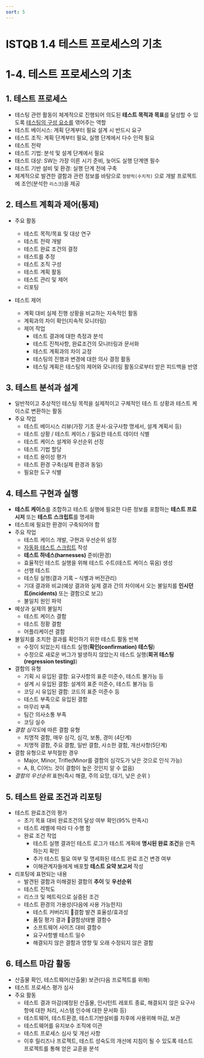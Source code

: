 ```yaml
---
sort: 5
---
```


# ISTQB 1.4 테스트 프로세스의 기초

# 1-4. 테스트 프로세스의 기초
## 1. 테스트 프로세스 
   - 테스팅 관련 활동이 체계적으로 진행되어 의도된 **테스트 목적과 목표**를 달성할 수 있도록 <u>테스팅의 구성 요소를</u> 엮어주는 역할
   - 테스트 베이시스: 계획 단계부터 필요 설계 시 반드시 요구
   - 테스트 조직: 계획 단계부터 필요, 실행 단계에서 다수 인력 필요
   - 테스트 전략
   - 테스트 기법: 분석 및 설계 단계에서 필요
   - 태스트 대상: SW는 가장 이른 시기 준비, 늦어도 실행 단계엔 필수
   - 테스트 기반 설비 및 환경: 실행 단계 전에 구축
   - 체계적으로 발견한 결함과 관련 정보를 바탕으로 `정량적(수치적)` 으로 개발 프로젝트에 조언(분석한 `리스크`)을 제공


## 2. 테스트 계획과 제어(통제) 
   - 주요 활동
     + 테스트 목적/목표 및 대상 연구
     + 테스트 전략 개발
     + 테스트 완료 조건의 결정
     + 테스트를 추정
     + 테스트 조직 구성
     + 테스트 계획 활동
     + 테스트 관리 및 제어
     + 리포팅  
    
   - 테스트 제어 
     + 계획 대비 실제 진행 상황을 비교하는 지속적인 활동
     + 계획과의 차이 확인(지속적 모니터링)
     + 제어 작업
       + 테스트 결과에 대한 측정과 분석
       + 테스트 진척사항, 완료조건의 모니터링과 문서화
       + 테스트 계획과의 차이 교정
       + 테스팅의 진행과 변경에 대한 의사 결정 활동
       + 테스팅 계획은 테스팅의 제어와 모니터링 활동으로부터 받은 피드백을 반영

## 3. 테스트 분석과 설계 
   - 일반적이고 추상적인 테스팅 목적을 실제적이고 구체적인 테스 트 상황과 테스트 케이스로 변환하는 활동
   - 주요 작업
     - 테스트 베이시스 리뷰(가장 기초 문서-요구사항 명세서, 설계 계획서 등)
     - 테스트 상황 / 테스트 케이스 / 필요한 테스트 데이터 식별
     - 테스트 케이스 설계와 우선순위 선정
     - 테스트 기법 할당
     - 테스트 용이성 평가
     - 테스트 환경 구축(실제 환경과 동일)
     - 필요한 도구 식별


## 4.  테스트 구현과 실행 
   - **테스트 케이스**를 조합하고 테스트 실행에 필요한 다른 정보를 포함하는 **테스트 프로시저** 또는 **테스트 스크립트**를 명세화
   - 테스트에 필요한 환경이 구축되어야 함
   - 주요 작업
     - 테스트 케이스 개발, 구현과 우선순위 설정
     - <u>자동화 테스트 스크립트</u> 작성
     - **테스트 하네스(harnesses)** 준비(환경)
     - 효율적인 테스트 실행을 위해 테스트 수트(테스트 케이스 묶음) 생성
     - 선행 테스트
     - 테스팅 실행(결과 기록 – 식별과 버전관리)
     - 기대 결과와 비교(예상 결과와 실제 결과 간의 차이에서 오는 불일치를 **인시던트(incidents)** 또는 결함으로 보고)
     - 불일치 원인 파악 
   - 예상과 실제의 불일치 
     - 테스트 케이스 결함
     - 테스트 정황 결함
     - 어플리케이션 결함 
   - 불일치를 조치한 결과를 확인하기 위한 테스트 활동 반복 
     - 수정이 되었는지 테스트 실행(**확인(confirmation) 테스팅**)
     - 수정으로 새로운 버그가 발생하지 않았는지 테스트 실행(**회귀 테스팅(regression testing)**)
   - 결함의 유형
     - 기획 시 유입된 결함: 요구사항의 표준 미준수, 테스트 불가능 등
     - 설계 시 유입된 결함: 설계의 표준 미준수, 테스트 불가능 등
     - 코딩 시 유입된 결함: 코드의 표준 미준수 등
     - 테스트 부족으로 유입된 결함
     - 마무리 부족
     - 팀간 의사소통 부족
     - 코딩 실수
   - *결함 심각도*에 따른 결함 유형
     - 치명적 결함, 매우 심각, 심각, 보통, 경미 (4단계)
     - 치명적 결함, 주요 결함, 일반 결함, 사소한 결함, 개선사항(5단계)
   - 결함 유형으로 부적절한 경우 
     - Major, Minor, Trifle(Minor를 결함의 심각도가 낮은 것으로 인식 가능)
     - A, B, C(어느 것이 결함이 높은 것인지 알 수 없음) 
   - *결함의 우선순위* 표현(즉시 해결, 주의 요망, 대기, 낮은 순위
)

## 5. 테스트 완료 조건과 리포팅 
   - 테스트 완료조건의 평가 
     - 초기 목표 대비 완료조건의 달성 여부 확인(95% 만족시)
     - 테스트 레벨에 따라 다 수행 함
     - 완료 조건 작업
       - 테스트 실행 결과인 테스트 로그가 테스트 계획에 **명시된 완료 조건**을 만족하는지 확인
       - 추가 테스트 필요 여부 및 명세화된 테스트 완료 조건 변경 여부
       - 이해관계자들에게 배포할 **테스트 요약 보고서** 작성
   - 리포팅에 표현되는 내용 
     - 발견된 결함과 미해결된 결함의 **추이** 및 **우선순위**
     - 테스트 진척도
     - 리스크 및 메트릭으로 실증된 조건
     - 테스트 환경의 가용성(다음에 사용 가능한지)
       - 테스트 커버리지 결함 발견 효율성/효과성
       - 품질 평가 결과 결함상태별 결함수
       - 소프트웨어 사이즈 대비 결함수
       - 요구사항별 테스트 일수
       - 해결되지 않은 결함과 영향 및 오래 수정되지 않은 결함 

## 6. 테스트 마감 활동 
   - 산출물 확인, 테스트웨어(산출물) 보관(다음 프로젝트를 위해)
   - 테스트 프로세스 평가 심사
   - 주요 활동
     - 테스트 결과 마감(예정된 산출물, 인시턴트 레포트 종료, 해결되지 않은 요구사항에 대한 처리, 시스템 인수에 대한 문서화 등)
     - 테스트웨어, 테스트환경, 테스트기반설비를 차후에 사용위해 마감, 보관
     - 테스트웨어를 유지보수 조직에 이관
     - 테스트 프로세스 심사 및 개선 사항
     - 이후 릴리즈나 프로젝트, 테스트 성숙도의 개선에 지침이 될 수 있도록 테스트 프로젝트를 통해 얻은 교훈을 분석
